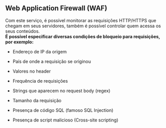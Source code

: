 ## **Web Application Firewall (WAF)**
Com este serviço, é possível monitorar as requisições HTTP/HTTPS que chegam em seus servidores, também é possível controlar quem acessa os seus conteúdos. <br>
**É possível especificar diversas condições de bloqueio para requisições, por exemplo:**
- Endereço de IP da origem

- País de onde a requisição se originou

- Valores no header

- Frequência de requisições

- Strings que aparecem no request body (regex)

- Tamanho da requisição

- Presença de código SQL (famoso SQL Injection)

- Presença de script malicioso (Cross-site scripting)